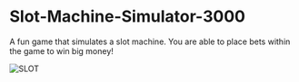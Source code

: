 # Slot-Machine-Simulator-3000
A fun game that simulates a slot machine. You are able to place bets within the game to win big money!

![SLOT](https://user-images.githubusercontent.com/69878867/127254612-ded51ca5-6e29-4f9b-afc6-e8384d009143.png)
